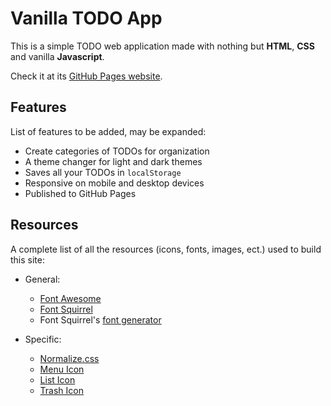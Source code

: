 # Vanilla TODO App

This is a simple TODO web application made with
nothing but **HTML**, **CSS** and vanilla **Javascript**.

Check it at its [GitHub Pages website](https://valdezfomar.github.io/vanilla-todo-app/).

## Features

List of features to be added, may be expanded:

- Create categories of TODOs for organization
- A theme changer for light and dark themes
- Saves all your TODOs in `localStorage`
- Responsive on mobile and desktop devices
- Published to GitHub Pages

## Resources

A complete list of all the resources (icons, fonts, images, ect.) used to build this site:

- General:
  - [Font Awesome](https://fontawesome.com/)
  - [Font Squirrel](https://www.fontsquirrel.com)
  - Font Squirrel's [font generator](https://www.fontsquirrel.com/tools/webfont-generator)

- Specific:
  - [Normalize.css](https://github.com/necolas/normalize.css/)
  - [Menu Icon](https://fontawesome.com/icons/bars?f=classic&s=solid&pc=%23deddda)
  - [List Icon](https://fontawesome.com/icons/list?f=classic&s=solid)
  - [Trash Icon](https://fontawesome.com/icons/trash?f=classic&s=solid)